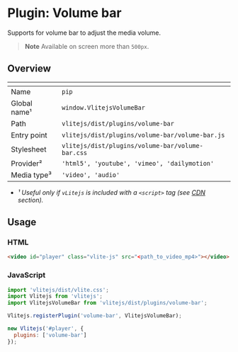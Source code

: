 # Plugin: Volume bar

Supports for volume bar to adjust the media volume.

> **Note** Available on screen more than `500px`.

## Overview

| <!-- -->          | <!-- -->                                         |
| ----------------- | ------------------------------------------------ |
| Name              | `pip`                                            |
| Global name&sup1; | `window.VlitejsVolumeBar`                        |
| Path              | `vlitejs/dist/plugins/volume-bar`                |
| Entry point       | `vlitejs/dist/plugins/volume-bar/volume-bar.js`  |
| Stylesheet        | `vlitejs/dist/plugins/volume-bar/volume-bar.css` |
| Provider&sup2;    | `'html5', 'youtube', 'vimeo', 'dailymotion'`     |
| Media type&sup3;  | `'video', 'audio'`                               |

- _&sup1; Useful only if `vLitejs` is included with a `<script>` tag (see [CDN](../../../README.md#CDN) section)._

## Usage

### HTML

```html
<video id="player" class="vlite-js" src="<path_to_video_mp4>"></video>
```

### JavaScript

```js
import 'vlitejs/dist/vlite.css';
import Vlitejs from 'vlitejs';
import VlitejsVolumeBar from 'vlitejs/dist/plugins/volume-bar';

Vlitejs.registerPlugin('volume-bar', VlitejsVolumeBar);

new Vlitejs('#player', {
  plugins: ['volume-bar']
});
```
